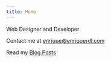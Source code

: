 ```yaml
---
title: Home
---
```


Web Designer and Developer

Contact me at [enrique@enriquerdl.com](mailto:enrique@enriquerdl.com)

Read my [Blog Posts](./blog)